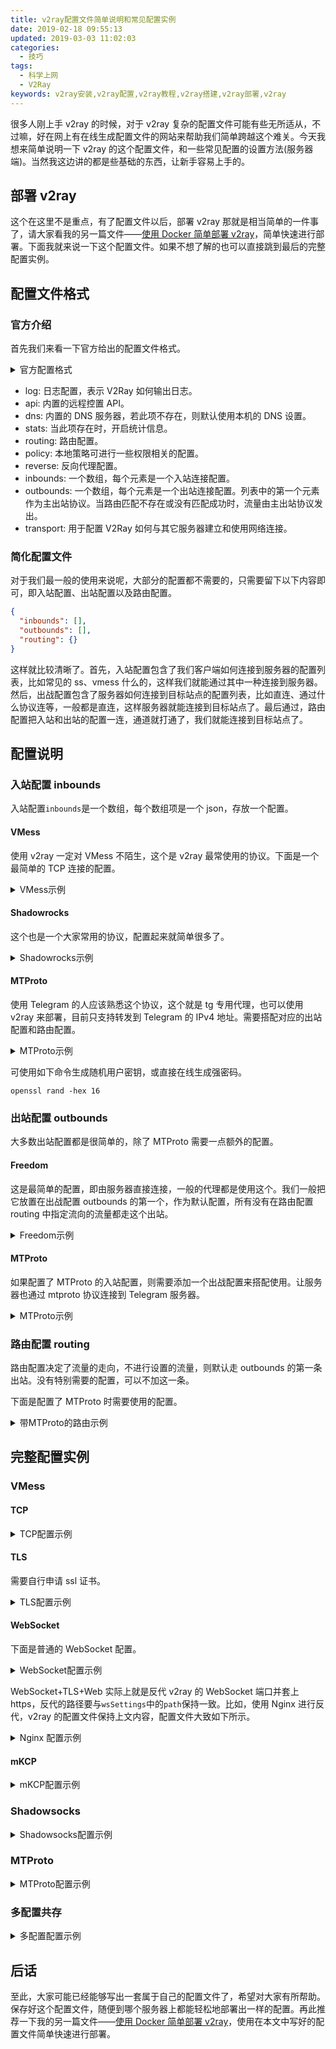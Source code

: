 ```yaml
---
title: v2ray配置文件简单说明和常见配置实例
date: 2019-02-18 09:55:13
updated: 2019-03-03 11:02:03
categories:
  - 技巧
tags:
  - 科学上网
  - V2Ray
keywords: v2ray安装,v2ray配置,v2ray教程,v2ray搭建,v2ray部署,v2ray
---
```


很多人刚上手 v2ray 的时候，对于 v2ray 复杂的配置文件可能有些无所适从，不过嘛，好在网上有在线生成配置文件的网站来帮助我们简单跨越这个难关。今天我想来简单说明一下 v2ray 的这个配置文件，和一些常见配置的设置方法(服务器端)。当然我这边讲的都是些基础的东西，让新手容易上手的。

<!--more-->

## 部署 v2ray

这个在这里不是重点，有了配置文件以后，部署 v2ray 那就是相当简单的一件事了，请大家看我的另一篇文件——[使用 Docker 简单部署 v2ray](https://www.iszy.cc/2019/02/18/docker-v2ray/)，简单快速进行部署。下面我就来说一下这个配置文件。如果不想了解的也可以直接跳到最后的完整配置实例。

## 配置文件格式

### 官方介绍

首先我们来看一下官方给出的配置文件格式。

<details>
  <summary>官方配置格式</summary>

```json
{
  "log": {},
  "api": {},
  "dns": {},
  "stats": {},
  "routing": {},
  "policy": {},
  "reverse": {},
  "inbounds": [],
  "outbounds": [],
  "transport": {}
}
```

</details>

- log: 日志配置，表示 V2Ray 如何输出日志。
- api: 内置的远程控置 API。
- dns: 内置的 DNS 服务器，若此项不存在，则默认使用本机的 DNS 设置。
- stats: 当此项存在时，开启统计信息。
- routing: 路由配置。
- policy: 本地策略可进行一些权限相关的配置。
- reverse: 反向代理配置。
- inbounds: 一个数组，每个元素是一个入站连接配置。
- outbounds: 一个数组，每个元素是一个出站连接配置。列表中的第一个元素作为主出站协议。当路由匹配不存在或没有匹配成功时，流量由主出站协议发出。
- transport: 用于配置 V2Ray 如何与其它服务器建立和使用网络连接。

### 简化配置文件

对于我们最一般的使用来说呢，大部分的配置都不需要的，只需要留下以下内容即可，即入站配置、出站配置以及路由配置。

```json
{
  "inbounds": [],
  "outbounds": [],
  "routing": {}
}
```

这样就比较清晰了。首先，入站配置包含了我们客户端如何连接到服务器的配置列表，比如常见的 ss、vmess 什么的，这样我们就能通过其中一种连接到服务器。然后，出战配置包含了服务器如何连接到目标站点的配置列表，比如直连、通过什么协议连等，一般都是直连，这样服务器就能连接到目标站点了。最后通过，路由配置把入站和出站的配置一连，通道就打通了，我们就能连接到目标站点了。

## 配置说明

### 入站配置 inbounds

入站配置`inbounds`是一个数组，每个数组项是一个 json，存放一个配置。

#### VMess

使用 v2ray 一定对 VMess 不陌生，这个是 v2ray 最常使用的协议。下面是一个最简单的 TCP 连接的配置。

<details>
  <summary>VMess示例</summary>

```json
"inbounds": [
  {
    "port": 6666, // 服务器监听端口
    "protocol": "vmess", // 主传入协议
    "settings": {
      "clients": [
        {
          "id": "937a376b-1723-40de-9815-3bcee70cc8b8", // 用户ID，客户端连接使用，必须保持一致。
          "alterId": 64 // 推荐16，一般使用64足够，也需要保持一致。
        }
      ]
    },
    "streamSettings": {} //更多配置，没有就空着
  }
]
```

</details>

#### Shadowrocks

这个也是一个大家常用的协议，配置起来就简单很多了。

<details>
  <summary>Shadowrocks示例</summary>

```json
"inbounds": [
  {
    "port": 6666, // 服务器监听端口
    "protocol": "shadowsocks", // 主传入协议
    "settings": {
      "method": "加密方式", //建议使用AHEAD加密(method为aes-256-gcm、aes-128-gcm、chacha20-poly1305即可开启AEAD)
      "password": "密码",
      "ota": false, //建议使用AHEAD加密，并关闭ota。
      "network": "tcp,udp" //可接收的网络连接类型，默认值为"tcp"。
    }
  }
]
```

</details>

#### MTProto

使用 Telegram 的人应该熟悉这个协议，这个就是 tg 专用代理，也可以使用 v2ray 来部署，目前只支持转发到 Telegram 的 IPv4 地址。需要搭配对应的出站配置和路由配置。

<details>
  <summary>MTProto示例</summary>

```json
"inbounds": [
  {
    "tag": "telegram-in", // 设定一个标签供路由使用，不需要在路由中指定的就不需要加tag
    "port": 6666, // 服务器监听端口
    "protocol": "mtproto", // 主传入协议
    "settings": {
      "users": [
        {
          "email": "love@v2ray.com", //用户邮箱，用于统计流量等辅助功能，个人使用无所谓
          "level": 0,
          "secret": "b0cbcef5a486d9636472ac27f8e11a9d" //用户密钥。必须为32个字符，仅可包含0到9和a到f之间的字符。
        }
      ]
    }
  }
]
```

</details>

可使用如下命令生成随机用户密钥，或直接在线生成强密码。

```shell
openssl rand -hex 16
```

### 出站配置 outbounds

大多数出站配置都是很简单的，除了 MTProto 需要一点额外的配置。

#### Freedom

这是最简单的配置，即由服务器直接连接，一般的代理都是使用这个。我们一般把它放置在出战配置 outbounds 的第一个，作为默认配置，所有没有在路由配置 routing 中指定流向的流量都走这个出站。

<details>
  <summary>Freedom示例</summary>

```json
"outbounds": [
  {
    "protocol": "freedom",
    "settings": {}
  }
}
```

</details>

#### MTProto

如果配置了 MTProto 的入站配置，则需要添加一个出战配置来搭配使用。让服务器也通过 mtproto 协议连接到 Telegram 服务器。

<details>
  <summary>MTProto示例</summary>

```json
"outbounds": [
  {
    "tag": "telegram-out", // 供路由使用
    "protocol": "mtproto",
    "settings": {}
  }
]
```

</details>

### 路由配置 routing

路由配置决定了流量的走向，不进行设置的流量，则默认走 outbounds 的第一条出站。没有特别需要的配置，可以不加这一条。

下面是配置了 MTProto 时需要使用的配置。

<details>
  <summary>带MTProto的路由示例</summary>

```json
"routing": {
  "domainStrategy": "AsIs",
  "rules": [
    {
      "type": "field",
      "inboundTag": ["telegram-in"],
      "outboundTag": "telegram-out"
    }
  ],
  "balancers": []
}
```

</details>

## 完整配置实例

### VMess

#### TCP

<details>
  <summary>TCP配置示例</summary>

```json
{
  "inbounds": [
    {
      "port": 6666,
      "protocol": "vmess",
      "settings": {
        "clients": [
          {
            "id": "937a376b-1723-40de-9815-3bcee70cc8b8",
            "alterId": 64
          }
        ]
      }
    }
  ],
  "outbounds": [
    {
      "protocol": "freedom",
      "settings": {}
    }
  ]
}
```

</details>

#### TLS

需要自行申请 ssl 证书。

<details>
  <summary>TLS配置示例</summary>

```json
{
  "inbounds": [
    {
      "port": 443, // 建议使用 443 端口
      "protocol": "vmess",
      "settings": {
        "clients": [
          {
            "id": "937a376b-1723-40de-9815-3bcee70cc8b8",
            "alterId": 64
          }
        ]
      }，
      "streamSettings": {
        "network": "tcp",
        "security": "tls", // 启用tls
        "tlsSettings": {
          "certificates": [
            {
              "certificateFile": "/etc/v2ray/v2ray.crt", // 证书文件
              "keyFile": "/etc/v2ray/v2ray.key" // 密钥文件
            }
          ]
        }
      }
    }
  ],
  "outbounds": [
    {
      "protocol": "freedom",
      "settings": {}
    }
  ]
}
```

</details>

#### WebSocket

下面是普通的 WebSocket 配置。

<details>
  <summary>WebSocket配置示例</summary>

```json
{
  "inbounds": [
    {
      "port": 6666,
      "protocol": "vmess",
      "settings": {
        "clients": [
          {
            "id": "937a376b-1723-40de-9815-3bcee70cc8b8",
            "alterId": 64
          }
        ]
      },
      "streamSettings": {
        "network": "ws",
        "wsSettings": {
          "path": "/ray"
        }
      }
    }
  ],
  "outbounds": [
    {
      "protocol": "freedom",
      "settings": {}
    }
  ]
}
```

</details>

WebSocket+TLS+Web 实际上就是反代 v2ray 的 WebSocket 端口并套上 https，反代的路径要与`wsSettings`中的`path`保持一致。比如，使用 Nginx 进行反代，v2ray 的配置文件保持上文内容，配置文件大致如下所示。

<details>
  <summary>Nginx 配置示例</summary>

```
server
    {
        listen 80;
        listen [::]:80;
        server_name www.example.com; //任意你想要的域名
        return 301 https://$host$request_uri;

        access_log off;
    }

server
    {
        listen 443 ssl http2;
        listen [::]:443 ssl http2;
        server_name www.example.com;

        ssl_certificate /etc/nginx/ssl/www.example.com/fullchain.cer;
        ssl_certificate_key /etc/nginx/ssl/www.example.com/www.example.com.key;
        ssl_session_timeout 5m;
        ssl_protocols TLSv1.2 TLSv1.3;
        ssl_prefer_server_ciphers on;
        ssl_ciphers TLS13-CHACHA20-POLY1305-SHA256:TLS13-AES-256-GCM-SHA384:TLS13-AES-128-GCM-SHA256:EECDH+CHACHA20:EECDH+AESGCM:EECDH+AES;
        ssl_session_cache builtin:1000 shared:SSL:10m;
        ssl_stapling on;
        ssl_stapling_verify on;
        resolver 1.1.1.1 1.0.0.1 223.5.5.5 valid=300s;
        resolver_timeout 5s;

        add_header Strict-Transport-Security "max-age=63072000; includeSubDomains; preload" always;

        location /ray {
            proxy_redirect off;
            proxy_pass http://127.0.0.1:6666;
            proxy_http_version 1.1;
            proxy_set_header Upgrade $http_upgrade;
            proxy_set_header Connection "upgrade";
            proxy_set_header Host $http_host;
        }

        access_log off;
    }
```

</details>

#### mKCP

<details>
  <summary>mKCP配置示例</summary>

```json
{
  "inbounds": [
    {
      "port": 6666,
      "protocol": "vmess",
      "settings": {
        "clients": [
          {
            "id": "937a376b-1723-40de-9815-3bcee70cc8b8",
            "alterId": 64
          }
        ]
      },
      "streamSettings": {
        "network": "mkcp",
        "kcpSettings": {
          "uplinkCapacity": 5,
          "downlinkCapacity": 100,
          "congestion": true,
          "header": {
            "type": "none"
          }
        }
      }
    }
  ],
  "outbounds": [
    {
      "protocol": "freedom",
      "settings": {}
    }
  ]
}
```

</details>

### Shadowsocks

<details>
  <summary>Shadowsocks配置示例</summary>

```json
{
  "inbounds": [
    {
      "port": 6666,
      "protocol": "shadowsocks",
      "settings": {
        "method": "aes-128-gcm",
        "password": "12345678",
        "ota": false,
        "network": "tcp,udp"
      }
    }
  ],
  "outbounds": [
    {
      "protocol": "freedom",
      "settings": {}
    }
  ]
}
```

</details>

### MTProto

<details>
  <summary>MTProto配置示例</summary>

```json
{
  "inbounds": [
    {
      "tag": "telegram-in",
      "port": 9714,
      "protocol": "mtproto",
      "settings": {
        "users": [
          {
            "email": "love@v2ray.com",
            "level": 0,
            "secret": "b0cbcef5a486d9636472ac27f8e11a9d"
          }
        ]
      }
    }
  ],
  "outbounds": [
    {
      "protocol": "freedom",
      "settings": {}
    },
    {
      "tag": "telegram-out",
      "protocol": "mtproto",
      "settings": {}
    }
  ],
  "routing": {
    "domainStrategy": "AsIs",
    "rules": [
      {
        "type": "field",
        "inboundTag": ["telegram-in"],
        "outboundTag": "telegram-out"
      }
    ],
    "balancers": []
  }
}
```

</details>

### 多配置共存

<details>
  <summary>多配置配置示例</summary>

```json
{
  "inbounds": [
    {
      "port": 6666,
      "protocol": "vmess",
      "settings": {
        "clients": [
          {
            "id": "937a376b-1723-40de-9815-3bcee70cc8b8",
            "alterId": 64
          }
        ]
      },
      "streamSettings": {
        "network": "ws",
        "wsSettings": {
          "path": "/ray"
        }
      }
    },
    {
      "port": 6667,
      "protocol": "shadowsocks",
      "settings": {
        "method": "aes-128-gcm",
        "password": "12345678",
        "ota": false,
        "network": "tcp,udp"
      }
    },
    {
      "tag": "telegram-in",
      "port": 6668,
      "protocol": "mtproto",
      "settings": {
        "users": [
          {
            "email": "love@v2ray.com",
            "level": 0,
            "secret": "b0cbcef5a486d9636472ac27f8e11a9d"
          }
        ]
      }
    }
  ],
  "outbounds": [
    {
      "protocol": "freedom",
      "settings": {}
    },
    {
      "tag": "telegram-out",
      "protocol": "mtproto",
      "settings": {}
    }
  ],
  "routing": {
    "domainStrategy": "AsIs",
    "rules": [
      {
        "type": "field",
        "inboundTag": ["telegram-in"],
        "outboundTag": "telegram-out"
      }
    ],
    "balancers": []
  }
}
```

</details>

## 后话

至此，大家可能已经能够写出一套属于自己的配置文件了，希望对大家有所帮助。保存好这个配置文件，随便到哪个服务器上都能轻松地部署出一样的配置。再此推荐一下我的另一篇文件——[使用 Docker 简单部署 v2ray](https://www.iszy.cc/2019/02/18/docker-v2ray/)，使用在本文中写好的配置文件简单快速进行部署。
